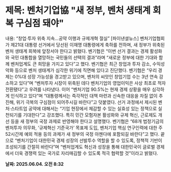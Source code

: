 # **제목: 벤처기업協 "새 정부, 벤처 생태계 회복 구심점 돼야"**

  내용: “창업·투자 위축 지속…공약 이행과 규제개혁 절실”   [파이낸셜뉴스] 벤처기업협회가 제21대 대통령 선거에서 당선된 이재명 대통령에게 축하를 전하며, 새 정부가 위축된 벤처 생태계 회복에 앞장서야 한다고 밝혔다.    벤기협은 “이번 선거 결과는 경제 활성화와 국민 대통합을 열망하는 국민들의 선택의 결과”라며 “새로운 정부에 대한 기대와 함께 벤처업계도 큰 희망을 가지고 있다”고 했다.    벤기협은 최근 창업과 투자 감소, 수익성 악화 등으로 벤처 생태계가 심각한 위기에 직면해 있다고 진단했다.    벤기협은 “우리 경제는 0%대 성장 가능성을 경고받고 있으며, 벤처의 씨앗인 창업기업 수는 3년 연속 감소하고 있다”며 “벤처투자 시장이 위축된 데다 벤처기업의 영업이익은 사상 최초로 적자 전환됐다”고 우려를 나타냈다.    이어 “벤처기업 90.5%는 현재 경제 상황을 매우 심각하게 인식하고 있다”며 “대통령께서는 즉각적인 대책 마련과 신속한 대응을 차질 없이 추진해, 위기 극복의 구심점이 되어주시길 바란다”고 덧붙였다.    선거 과정에서 제시된 벤처·스타트업 공약에 대해서는 “기업 현장에서 체감할 수 있는 실효성 있는 정책으로 실천되기를 기대한다”고 강조했다.    특히 민간 모험자본 활성화와 규제 혁신, 근로제도 개선 등을 새 정부의 국정 과제로 반영해야 한다고 설명했다. 벤기협은 “68개 법정기금의 벤처투자 의무화, ‘규제혁신 기준국가’ 목표제 도입, 벤처기업 핵심 연구인력에 대한 주 52시간제 예외 적용 등의 과제가 새 정부의 국정 아젠다에 포함되길 바란다”고 했다.    끝으로 “벤처기업이 대한민국 경제 성장의 선발투수 역할을 할 수 있도록, 정책적 기반이 조성되기를 간절히 바란다”며 “벤처업계도 혁신과 성장을 통해 대한민국이 글로벌 경제에서 더욱 경쟁력 있는 국가로 자리매김할 수 있도록 적극 협력할 것”이라고 밝혔다.

  **날짜: 2025.06.04. 오전 8:32**